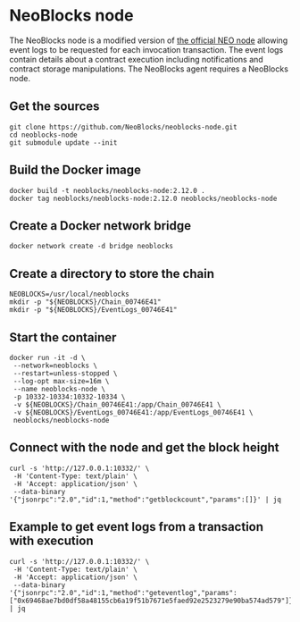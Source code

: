 # NeoBlocks node
The NeoBlocks node is a modified version of [the official NEO node](https://github.com/neo-project/neo-node/) allowing event logs to be requested for each invocation transaction. The event logs contain details about a contract execution including notifications and contract storage manipulations. The NeoBlocks agent requires a NeoBlocks node.

## Get the sources
```
git clone https://github.com/NeoBlocks/neoblocks-node.git
cd neoblocks-node
git submodule update --init
```
## Build the Docker image
```
docker build -t neoblocks/neoblocks-node:2.12.0 .
docker tag neoblocks/neoblocks-node:2.12.0 neoblocks/neoblocks-node
```
## Create a Docker network bridge
```
docker network create -d bridge neoblocks
```
## Create a directory to store the chain
```
NEOBLOCKS=/usr/local/neoblocks
mkdir -p "${NEOBLOCKS}/Chain_00746E41"
mkdir -p "${NEOBLOCKS}/EventLogs_00746E41"
```
## Start the container
```
docker run -it -d \
 --network=neoblocks \
 --restart=unless-stopped \
 --log-opt max-size=16m \
 --name neoblocks-node \
 -p 10332-10334:10332-10334 \
 -v ${NEOBLOCKS}/Chain_00746E41:/app/Chain_00746E41 \
 -v ${NEOBLOCKS}/EventLogs_00746E41:/app/EventLogs_00746E41 \
 neoblocks/neoblocks-node
```
## Connect with the node and get the block height
```
curl -s 'http://127.0.0.1:10332/' \
 -H 'Content-Type: text/plain' \
 -H 'Accept: application/json' \
 --data-binary '{"jsonrpc":"2.0","id":1,"method":"getblockcount","params":[]}' | jq
```
## Example to get event logs from a transaction with execution
```
curl -s 'http://127.0.0.1:10332/' \
 -H 'Content-Type: text/plain' \
 -H 'Accept: application/json' \
 --data-binary '{"jsonrpc":"2.0","id":1,"method":"geteventlog","params":["0x69468ae7bd0df58a48155cb6a19f51b7671e5faed92e2523279e90ba574ad579"]}' | jq
```
